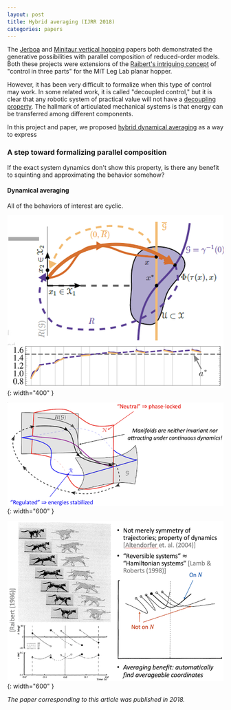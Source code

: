 ```yaml
---
layout: post
title: Hybrid averaging (IJRR 2018)
categories: papers
---
```


The [Jerboa](/jerboa-hopping-video) and [Minitaur vertical hopping](/vertical-hopper-compositions) papers both demonstrated the generative possibilities with parallel composition of reduced-order models. Both these projects were extensions of the [Raibert's intriguing concept](https://mitpress.mit.edu/9780262681193/legged-robots-that-balance/) of "control in three parts" for the MIT Leg Lab planar hopper.

However, it has been very difficult to formalize when this type of control may work. In some related work, it is called "decoupled control," but it is clear that any robotic system of practical value will not have a [decoupling property](https://math.mit.edu/~jorloff/suppnotes/suppnotes03/ls4.pdf). The hallmark of articulated mechanical systems is that energy can be transferred among different components.

In this project and paper, we proposed [hybrid dynamical averaging](https://journals.sagepub.com/doi/full/10.1177/0278364918756498) as a way to express 

### A step toward formalizing parallel composition

If the exact system dynamics don't show this property, is there any benefit to squinting and approximating the behavior somehow?

#### Dynamical averaging

All of the behaviors of interest are cyclic.

![Averaged limit cycle](/images/avg_limit_cycle.png){: width="400" }

![Limit cycle](/images/limit_cycle.png){: width="600" }

![Time-reversal symmetry](/images/time_reversal_symmetry.png){: width="600" }

_The paper corresponding to this article was published in 2018._
